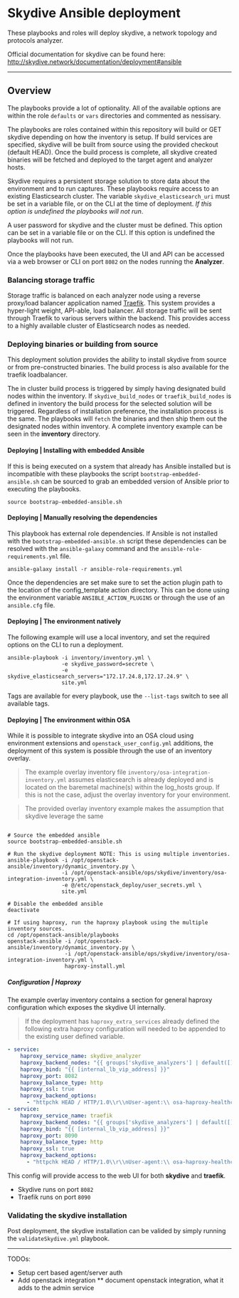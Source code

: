 # Skydive Ansible deployment

These playbooks and roles will deploy skydive, a network topology and
protocols analyzer.

Official documentation for skydive can be found here:
http://skydive.network/documentation/deployment#ansible

----

## Overview

The playbooks provide a lot of optionality. All of the available options are
within the role `defaults` or `vars` directories and commented as nessisary.

The playbooks are roles contained within this repository will build or GET
skydive depending on how the inventory is setup. If build services are
specified, skydive will be built from source using the provided checkout
(default HEAD). Once the build process is complete, all skydive created
binaries will be fetched and deployed to the target agent and analyzer
hosts.

Skydive requires a persistent storage solution to store data about the
environment and to run captures. These playbooks require access to an
existing Elasticsearch cluster. The variable `skydive_elasticsearch_uri`
must be set in a variable file, or on the CLI at the time of deployment.
*If this option is undefined the playbooks will not run*.

A user password for skydive and the cluster must be defined. This option can
be set in a variable file or on the CLI. If this option is undefined the
playbooks will not run.

Once the playbooks have been executed, the UI and API can be accessed via a
web browser or CLI on port `8082` on the nodes running the **Analyzer**.

### Balancing storage traffic

Storage traffic is balanced on each analyzer node using a reverse proxy/load
balancer application named [Traefik](https://docs.traefik.io). This system
provides a hyper-light weight, API-able, load balancer. All storage traffic
will be sent through Traefik to various servers within the backend. This
provides access to a highly available cluster of Elasticsearch nodes as
needed.

### Deploying binaries or building from source

This deployment solution provides the ability to install skydive from source
or from pre-constructed binaries. The build process is also available for
the traefik loadbalancer.

The in cluster build process is triggered by simply having designated build
nodes within the inventory. If `skydive_build_nodes` or `traefik_build_nodes`
is defined in inventory the build process for the selected solution will be
triggered. Regardless of installation preference, the installation process is
the same. The playbooks will `fetch` the binaries and then ship them out the
designated nodes within inventory. A complete inventory example can be seen
in the **inventory** directory.

#### Deploying | Installing with embedded Ansible

If this is being executed on a system that already has Ansible installed but is
incompatible with these playbooks the script `bootstrap-embedded-ansible.sh`
can be sourced to grab an embedded version of Ansible prior to executing the
playbooks.

``` shell
source bootstrap-embedded-ansible.sh
```

#### Deploying | Manually resolving the dependencies

This playbook has external role dependencies. If Ansible is not installed with
the `bootstrap-embedded-ansible.sh` script these dependencies can be resolved
with the ``ansible-galaxy`` command and the ``ansible-role-requirements.yml``
file.

``` shell
ansible-galaxy install -r ansible-role-requirements.yml
```

Once the dependencies are set make sure to set the action plugin path to the
location of the config_template action directory. This can be done using the
environment variable `ANSIBLE_ACTION_PLUGINS` or through the use of an
`ansible.cfg` file.

#### Deploying | The environment natively

The following example will use a local inventory, and set the required options
on the CLI to run a deployment.

``` shell
ansible-playbook -i inventory/inventory.yml \
                 -e skydive_password=secrete \
                 -e skydive_elasticsearch_servers="172.17.24.8,172.17.24.9" \
                 site.yml
```

Tags are available for every playbook, use the `--list-tags`
switch to see all available tags.


#### Deploying | The environment within OSA

While it is possible to integrate skydive into an OSA cloud using environment
extensions and `openstack_user_config.yml` additions, the deployment of this
system is possible through the use of an inventory overlay.

> The example overlay inventory file `inventory/osa-integration-inventory.yml`
  assumes elasticsearch is already deployed and is located on the baremetal
  machine(s) within the log_hosts group. If this is not the case, adjust the
  overlay inventory for your environment.

> The provided overlay inventory example makes the assumption that skydive
  leverage the same

``` shell

# Source the embedded ansible
source bootstrap-embedded-ansible.sh

# Run the skydive deployment NOTE: This is using multiple inventories.
ansible-playbook -i /opt/openstack-ansible/inventory/dynamic_inventory.py \
                 -i /opt/openstack-ansible/ops/skydive/inventory/osa-integration-inventory.yml \
                 -e @/etc/openstack_deploy/user_secrets.yml \
                 site.yml

# Disable the embedded ansible
deactivate

# If using haproxy, run the haproxy playbook using the multiple inventory sources.
cd /opt/openstack-ansible/playbooks
openstack-ansible -i /opt/openstack-ansible/inventory/dynamic_inventory.py \
                  -i /opt/openstack-ansible/ops/skydive/inventory/osa-integration-inventory.yml \
                  haproxy-install.yml
```

##### Configuration | Haproxy

The example overlay inventory contains a section for general haproxy
configuration which exposes the skydive UI internally.

> If the deployment has `haproxy_extra_services` already defined the following
  extra haproxy configuration will needed to be appended to the existing user
  defined variable.

``` yaml
- service:
    haproxy_service_name: skydive_analyzer
    haproxy_backend_nodes: "{{ groups['skydive_analyzers'] | default([]) }}"
    haproxy_bind: "{{ [internal_lb_vip_address] }}"
    haproxy_port: 8082
    haproxy_balance_type: http
    haproxy_ssl: true
    haproxy_backend_options:
      - "httpchk HEAD / HTTP/1.0\\r\\nUser-agent:\\ osa-haproxy-healthcheck"
- service:
    haproxy_service_name: traefik
    haproxy_backend_nodes: "{{ groups['skydive_analyzers'] | default([]) }}"
    haproxy_bind: "{{ [internal_lb_vip_address] }}"
    haproxy_port: 8090
    haproxy_balance_type: http
    haproxy_ssl: true
    haproxy_backend_options:
      - "httpchk HEAD / HTTP/1.0\\r\\nUser-agent:\\ osa-haproxy-healthcheck"
```

This config will provide access to the web UI for both **skydive** and
**traefik**.

* Skydive runs on port `8082`
* Traefik runs on port `8090`

### Validating the skydive installation

Post deployment, the skydive installation can be valided by simply running the
`validateSkydive.yml` playbook.

----

TODOs:
* Setup cert based agent/server auth
* Add openstack integration
** document openstack integration, what it adds to the admin service
